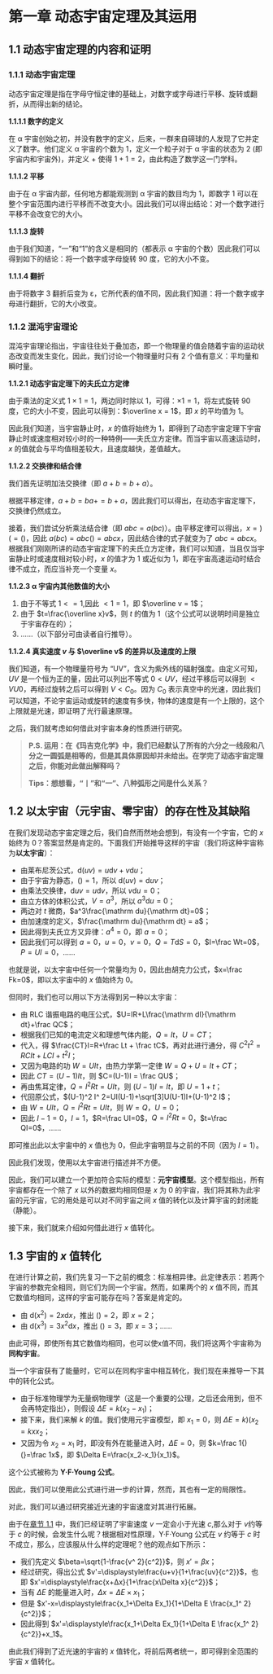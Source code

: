 # 第一章 动态宇宙定理及其运用
## 1.1 动态宇宙定理的内容和证明
### 1.1.1 动态宇宙定理
动态宇宙定理是指在字母守恒定律的基础上，对数字或字母进行平移、旋转或翻折，从而得出新的结论。

**1.1.1.1 数字的定义**

在 α 宇宙创始之初，并没有数字的定义，后来，一群来自碲球的人发现了它并定义了数字。他们定义 α 宇宙的个数为 1，定义一个粒子对于 α 宇宙的状态为 2 (即宇宙内和宇宙外)，并定义 $+$ 使得 $1+1=2$，由此构造了数学这一门学科。

**1.1.1.2 平移**

由于在 α 宇宙内部，任何地方都能观测到 α 宇宙的数目均为 1，即数字 1 可以在整个宇宙范围内进行平移而不改变大小。因此我们可以得出结论：对一个数字进行平移不会改变它的大小。

**1.1.1.3 旋转**

由于我们知道，“一”和“1”的含义是相同的（都表示 α 宇宙的个数）因此我们可以得到如下的结论：将一个数字或字母旋转 90 度，它的大小不变。

**1.1.1.4 翻折**

由于将数字 3 翻折后变为 ε，它所代表的值不同，因此我们知道：将一个数字或字母进行翻折，它的大小改变。

### 1.1.2 混沌宇宙理论
混沌宇宙理论指出，宇宙往往处于叠加态，即一个物理量的值会随着宇宙的运动状态改变而发生变化，因此，我们讨论一个物理量时只有 2 个值有意义：平均量和瞬时量。

**1.1.2.1 动态宇宙定理下的夫氏立方定律**

由于乘法的定义式 $1 \times 1 = 1$，两边同时除以 1，可得：$\times 1 = 1$，将左式旋转 90 度，它的大小不变，因此可以得到：$\overline x = 1$，即 $x$ 的平均值为 1。

因此我们知道，当宇宙静止时，$x$ 的值将始终为 1，即得到了动态宇宙定理下宇宙静止时或速度相对较小时的一种特例——夫氏立方定律。而当宇宙以高速运动时，$x$ 的值就会与平均值相差较大，且速度越快，差值越大。

**1.1.2.2 交换律和结合律**

我们首先证明加法交换律（即 $a+b=b+a$）。

根据平移定律，$a+b=ba+=b+a$，因此我们可以得出，在动态宇宙定理下，交换律仍然成立。

接着，我们尝试分析乘法结合律（即 $abc=a(bc)$）。由平移定律可以得出，$x=)(=()$，因此 $a(bc)=abc()=abcx$，因此结合律的式子就变为了 $abc=abcx$。根据我们刚刚所讲的动态宇宙定理下的夫氏立方定律，我们可以知道，当且仅当宇宙静止时或速度相对较小时，$x$ 的值才为 1 或近似为 1，即在宇宙高速运动时结合律不成立，而应当补充一个变量 $x$。

**1.1.2.3 α 宇宙内其他数值的大小**

1. 由于不等式 $1 <= 1$,因此 $<1=1$，即 $\overline v = 1$；
2. 由于 $t=\frac{\overline x}v$，则 $t$ 的值为 1（这个公式可以说明时间是独立于宇宙存在的）；
3. ......（以下部分可由读者自行推导）。

**1.1.2.4 真实速度 $v$ 与 $\overline v$ 的差异以及速度的上限**

我们知道，有一个物理量符号为 “UV”，含义为紫外线的辐射强度。由定义可知，$UV$ 是一个恒为正的量，因此可以列出不等式 $0 < UV$，经过平移后可以得到 $<VU0$，再经过旋转之后可以得到 $V < C_0$。因为 $C_0$ 表示真空中的光速，因此我们可以知道，不论宇宙运动或旋转的速度有多快，物体的速度是有一个上限的，这个上限就是光速，即证明了光行最速原理。

之后，我们就考虑如何借此对宇宙本身的性质进行研究。

> **P.S. 运用：在《玛吉克化学》中，我们已经默认了所有的六分之一线段和八分之一圆弧是相等的，但是其具体原因却并未给出。在学完了动态宇宙定理之后，你能对此做出解释吗？**
>
> **Tips：想想看，“丨”和“一”、八种弧形之间是什么关系？**

## 1.2 以太宇宙（元宇宙、零宇宙）的存在性及其缺陷
在我们发现动态宇宙定理之后，我们自然而然地会想到，有没有一个宇宙，它的 $x$ 始终为 $0$？答案显然是肯定的。下面我们开始推导这样的宇宙（我们将这种宇宙称为**以太宇宙**）：

+ 由莱布尼茨公式，$\mathrm d(uv) = u\mathrm dv + v\mathrm du$；
+ 由于宇宙为静态，$() = 1$，所以 $\mathrm d(uv) = \mathrm duv$；
+ 由乘法交换律，$\mathrm duv = u\mathrm dv$，所以 $v\mathrm du=0$；
+ 由立方体的体积公式，$V=a^3$，所以 $a^3\mathrm du=0$；
+ 两边对 $t$ 微商，$a^3\frac{\mathrm du}{\mathrm dt}=0$；
+ 由加速度的定义，$\frac{\mathrm du}{\mathrm dt} = a$；
+ 因此得到夫氏立方又异律：$a^4 = 0$，即 $a=0$；
+ 因此我们可以得到 $a=0$，$u=0$，$v=0$，$Q=T\mathrm dS=0$，$I=\frac Wt=0$，$P=UI=0$，......

也就是说，以太宇宙中任何一个常量均为 $0$，因此由胡克力公式，$x=\frac Fk=0$，即以太宇宙中的 $x$ 值始终为 $0$。

但同时，我们也可以用以下方法得到另一种以太宇宙：

+ 由 RLC 谐振电路的电压公式，$U=IR+L\frac{\mathrm dI}{\mathrm dt}+\frac QC$；
+ 根据我们已知的电流定义和理想气体内能，$Q=It$，$U=CT$；
+ 代入，得 $\frac{CT}I=R+\frac Lt + \frac tC$，再对此进行通分，得 $C^2t ^2 = RCIt+LCI+t^2I$；
+ 又因为电路的功 $W=UIt$，由热力学第一定律 $W=Q+U=It+CT$；
+ 因此 $CT=(U-1)It$，则 $C=(U-1)I = \frac QU$；
+ 再由焦耳定律，$Q=I^2 Rt=UIt$，则 $(U-1)I = It$，即 $U=1+t$；
+ 代回原公式，$(U-1)^2 I^ 2=UI(U-1)+\sqrt[3]U(U-1)I+(U-1)^2 I$；
+ 由 $W=UIt$，$Q=I^2 Rt=UIt$，则 $W=Q$，$U=0$；
+ 因此 $I-1=0$，$I=1$，$R=\frac UI=0$，$Q=I^2 Rt=0$，$t=\frac QI=0$，......

即可推出此以太宇宙中的 $x$ 值也为 $0$，但此宇宙明显与之前的不同（因为 $I=1$）。

因此我们发现，使用以太宇宙进行描述并不方便。

因此，我们可以建立一个更加符合实际的模型：**元宇宙模型**。这个模型指出，所有宇宙都存在一个除了 $x$ 以外的数据均相同但是 $x$ 为 $0$ 的宇宙，我们将其称为此宇宙的元宇宙，它的用处是可以对不同宇宙之间 $x$ 值的转化以及计算宇宙的封闭能（静能）。

接下来，我们就来介绍如何借此进行 $x$ 值转化。

## 1.3 宇宙的 $x$ 值转化
在进行计算之前，我们先复习一下之前的概念：标准相异律。此定律表示：若两个宇宙的参数完全相同，则它们为同一个宇宙。然而，如果两个的 $x$ 值不同，而其它数值均相同，这样的宇宙可能存在吗？答案是肯定的。

+ 由 $\mathrm d(x^2)=2x\mathrm dx$，推出 $()=2$，即 $x=2$；
+ 由 $\mathrm d(x^ 3)=3x^2 \mathrm dx$，推出 $()=3$，即 $x=3$；......

由此可得，即使所有其它数值均相同，也可以使x值不同，我们将这两个宇宙称为**同构宇宙**。

当一个宇宙获有了能量时，它可以在同构宇宙中相互转化，我们现在来推导一下其中的转化公式。

+ 由于标准物理学为无量纲物理学（这是一个重要的公理，之后还会用到，但不会再特定指出），则假设 $\Delta E=k(x_2-x_1)$；
+ 接下来，我们来解 $k$ 的值。我们使用元宇宙模型，即 $x_1=0$，则 $\Delta E=k)(x_2=kxx_2$；
+ 又因为令 $x_2=x_1$ 时，即没有外在能量进入时，$\Delta E=0$，则 $k=\frac 1{)(}=\frac 1x$，即 $\Delta E=\frac{x_2-x_1}{x_1}$。

这个公式被称为 **Y·F·Young 公式**。

因此，我们可以使用此公式进行进一步的计算，然而，其也有一定的局限性。

对此，我们可以通过研究接近光速的宇宙速度对其进行拓展。

由于在[章节 1.1](#11) 中，我们已经证明了宇宙速度 $v$ 一定会小于光速 $c$,那么对于 $v$约等于 $c$ 的时候，会发生什么呢？根据相对性原理，Y·F·Young 公式在 $v$ 约等于 $c$ 时不成立，那么，应该服从什么样的定理呢？他的观点如下所示：

+ 我们先定义 $\beta=\sqrt{1-\frac{v^ 2}{c^2}}$，则 $x'=\beta x$；
+ 经过研究，得出公式 $v'=\displaystyle\frac{u+v}{1+\frac{uv}{c^2}}$，也即 $x'=\displaystyle\frac{x+Δx}{1+\frac{x\Delta x}{c^2}}$；
+ 当有 $\Delta E$ 的能量进入时，$\Delta x=\Delta E\times x_1$；
+ 但是 $x'-x=\displaystyle\frac{x_1+\Delta Ex_1}{1+\Delta E \frac{x_1^ 2}{c^2}}$；
+ 因此得到 $x'=\displaystyle\frac{x_1+\Delta Ex_1}{1+\Delta E \frac{x_1^ 2}{c^2}}+x_1$。

由此我们得到了近光速的宇宙的 $x$ 值转化，将前后两者统一，即可得到全范围的宇宙 $x$ 值转化。
